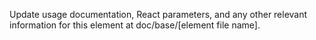 Update usage documentation, React parameters, and any other relevant information for this element at doc/base/[element file name].